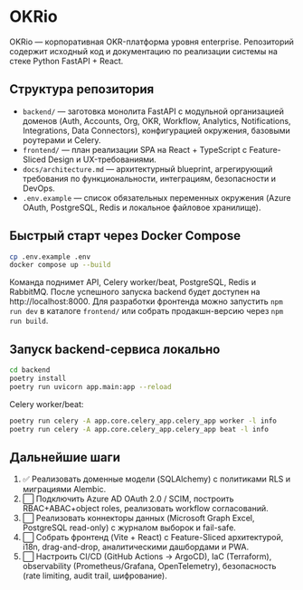 # OKRio

OKRio — корпоративная OKR-платформа уровня enterprise. Репозиторий содержит исходный код и документацию по реализации системы на стеке Python FastAPI + React.

## Структура репозитория

- `backend/` — заготовка монолита FastAPI с модульной организацией доменов (Auth, Accounts, Org, OKR, Workflow, Analytics, Notifications, Integrations, Data Connectors), конфигурацией окружения, базовыми роутерами и Celery.
- `frontend/` — план реализации SPA на React + TypeScript с Feature-Sliced Design и UX-требованиями.
- `docs/architecture.md` — архитектурный blueprint, агрегирующий требования по функциональности, интеграциям, безопасности и DevOps.
- `.env.example` — список обязательных переменных окружения (Azure OAuth, PostgreSQL, Redis и локальное файловое хранилище).

## Быстрый старт через Docker Compose

```bash
cp .env.example .env
docker compose up --build
```

Команда поднимет API, Celery worker/beat, PostgreSQL, Redis и RabbitMQ. После успешного запуска
backend будет доступен на http://localhost:8000. Для разработки фронтенда можно запустить `npm run dev`
в каталоге `frontend/` или собрать продакшн-версию через `npm run build`.

## Запуск backend-сервиса локально

```bash
cd backend
poetry install
poetry run uvicorn app.main:app --reload
```

Celery worker/beat:

```bash
poetry run celery -A app.core.celery_app.celery_app worker -l info
poetry run celery -A app.core.celery_app.celery_app beat -l info
```

## Дальнейшие шаги

1. ✅ Реализовать доменные модели (SQLAlchemy) с политиками RLS и миграциями Alembic.
2. ⬜ Подключить Azure AD OAuth 2.0 / SCIM, построить RBAC+ABAC+object roles, реализовать workflow согласований.
3. ⬜ Реализовать коннекторы данных (Microsoft Graph Excel, PostgreSQL read-only) с журналом выборок и fail-safe.
4. ⬜ Собрать фронтенд (Vite + React) с Feature-Sliced архитектурой, i18n, drag-and-drop, аналитическими дашбордами и PWA.
5. ⬜ Настроить CI/CD (GitHub Actions → ArgoCD), IaC (Terraform), observability (Prometheus/Grafana, OpenTelemetry), безопасность (rate limiting, audit trail, шифрование).
